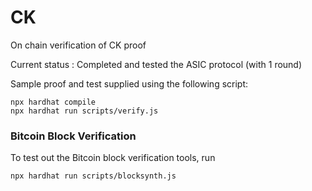 # CK

On chain verification of CK proof

Current status : Completed and tested the ASIC protocol (with 1 round)

Sample proof and test supplied using the following script:

```shell
npx hardhat compile
npx hardhat run scripts/verify.js
```

### Bitcoin Block Verification
To test out the Bitcoin block verification tools, run
```shell
npx hardhat run scripts/blocksynth.js
```
